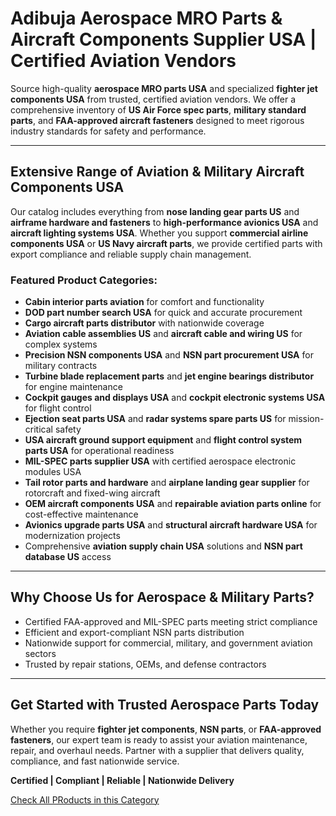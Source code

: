 # Adibuja Aerospace MRO Parts & Aircraft Components Supplier USA | Certified Aviation Vendors

Source high-quality **aerospace MRO parts USA** and specialized **fighter jet components USA** from trusted, certified aviation vendors. We offer a comprehensive inventory of **US Air Force spec parts**, **military standard parts**, and **FAA-approved aircraft fasteners** designed to meet rigorous industry standards for safety and performance.

---

## Extensive Range of Aviation & Military Aircraft Components USA

Our catalog includes everything from **nose landing gear parts US** and **airframe hardware and fasteners** to **high-performance avionics USA** and **aircraft lighting systems USA**. Whether you support **commercial airline components USA** or **US Navy aircraft parts**, we provide certified parts with export compliance and reliable supply chain management.

### Featured Product Categories:
- **Cabin interior parts aviation** for comfort and functionality  
- **DOD part number search USA** for quick and accurate procurement  
- **Cargo aircraft parts distributor** with nationwide coverage  
- **Aviation cable assemblies US** and **aircraft cable and wiring US** for complex systems  
- **Precision NSN components USA** and **NSN part procurement USA** for military contracts  
- **Turbine blade replacement parts** and **jet engine bearings distributor** for engine maintenance  
- **Cockpit gauges and displays USA** and **cockpit electronic systems USA** for flight control  
- **Ejection seat parts USA** and **radar systems spare parts US** for mission-critical safety  
- **USA aircraft ground support equipment** and **flight control system parts USA** for operational readiness  
- **MIL-SPEC parts supplier USA** with certified aerospace electronic modules USA  
- **Tail rotor parts and hardware** and **airplane landing gear supplier** for rotorcraft and fixed-wing aircraft  
- **OEM aircraft components USA** and **repairable aviation parts online** for cost-effective maintenance  
- **Avionics upgrade parts USA** and **structural aircraft hardware USA** for modernization projects  
- Comprehensive **aviation supply chain USA** solutions and **NSN part database US** access  

---

## Why Choose Us for Aerospace & Military Parts?

- Certified FAA-approved and MIL-SPEC parts meeting strict compliance  
- Efficient and export-compliant NSN parts distribution  
- Nationwide support for commercial, military, and government aviation sectors  
- Trusted by repair stations, OEMs, and defense contractors  

---


## Get Started with Trusted Aerospace Parts Today

Whether you require **fighter jet components**, **NSN parts**, or **FAA-approved fasteners**, our expert team is ready to assist your aviation maintenance, repair, and overhaul needs. Partner with a supplier that delivers quality, compliance, and fast nationwide service.

**Certified | Compliant | Reliable | Nationwide Delivery**

[Check All PRoducts in this Category](https://www.adibuja.com/categories/nsn)
